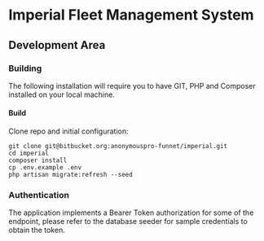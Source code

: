 

# Imperial Fleet Management System

## Development Area

### Building

The following installation will require you to have GIT, PHP and Composer installed on
your local machine.

#### Build

Clone repo and initial configuration:
```
git clone git@bitbucket.org:anonymouspro-funnet/imperial.git
cd imperial
composer install
cp .env.example .env
php artisan migrate:refresh --seed

```

### Authentication

The application implements a Bearer Token authorization
for some of the endpoint, please refer to the database seeder for sample
credentials to obtain the token.




